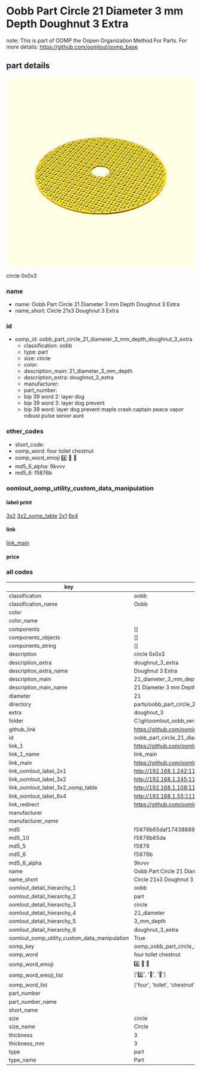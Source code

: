 # Oobb Part Circle 21 Diameter 3 mm Depth Doughnut 3 Extra  

note: This is part of OOMP the Oopen Organization Method For Parts. For more details: https://github.com/oomlout/oomp_base

##  part details
  

[![](3dpr.png)](3dpr.png)

circle 0x0x3



### name
* name: Oobb Part Circle 21 Diameter 3 mm Depth Doughnut 3 Extra
* name_short: Circle 21x3 Doughnut 3 Extra
### id
* oomp_id: oobb_part_circle_21_diameter_3_mm_depth_doughnut_3_extra
  * classification: oobb
  * type: part
  * size: circle
  * color: 
  * description_main: 21_diameter_3_mm_depth
  * description_extra: doughnut_3_extra
  * manufacturer: 
  * part_number: 
  * bip 39 word 2: layer dog
  * bip 39 word 3: layer dog prevent
  * bip 39 word: layer dog prevent maple crash captain peace vapor robust pulse senior aunt

### other_codes
* short_code: 
* oomp_word: four toilet chestnut
* oomp_word_emoji :four: :toilet: :chestnut:
* md5_6_alpha: 9kvvv
* md5_6: f5876b






### oomlout_oomp_utility_custom_data_manipulation
#### label print
[3x2](http://192.168.1.245:1112/?label=oomp%209kvvv)
[3x2_oomp_table](http://192.168.1.108:1112/?label=oomp%209kvvv)
[2x1](http://192.168.1.242:1112/?label=oomp%209kvvv)
[6x4](http://192.168.1.55:1112/?label=oomp%209kvvv)    

#### link

[link_main](https://github.com/oomlout/oomlout_oobb_version_4_generated_parts/tree/main/navigation_oomp/oobb/part/circle/21_diameter_3_mm_depth/doughnut_3_extra/part)                              

#### price







### all codes 
| key | value |  
| --- | --- |  
| classification | oobb |  
| classification_name | Oobb |  
| color |  |  
| color_name |  |  
| components | [] |  
| components_objects | [] |  
| components_string | [] |  
| description | circle 0x0x3 |  
| description_extra | doughnut_3_extra |  
| description_extra_name | Doughnut 3 Extra |  
| description_main | 21_diameter_3_mm_depth |  
| description_main_name | 21 Diameter 3 mm Depth |  
| diameter | 21 |  
| directory | parts/oobb_part_circle_21_diameter_3_mm_depth_doughnut_3_extra |  
| extra | doughnut_3 |  
| folder | C:\gh\oomlout_oobb_version_4_generated_parts\parts\oobb_part_circle_21_diameter_3_mm_depth_doughnut_3_extra |  
| github_link | https://github.com/oomlout/oomlout_oomp_part_src/tree/main/parts/oobb_part_circle_21_diameter_3_mm_depth_doughnut_3_extra |  
| id | oobb_part_circle_21_diameter_3_mm_depth_doughnut_3_extra |  
| link_1 | https://github.com/oomlout/oomlout_oobb_version_4_generated_parts/tree/main/navigation_oomp/oobb/part/circle/21_diameter_3_mm_depth/doughnut_3_extra/part |  
| link_1_name | link_main |  
| link_main | https://github.com/oomlout/oomlout_oobb_version_4_generated_parts/tree/main/navigation_oomp/oobb/part/circle/21_diameter_3_mm_depth/doughnut_3_extra/part |  
| link_oomlout_label_2x1 | http://192.168.1.242:1112/?label=oomp%209kvvv |  
| link_oomlout_label_3x2 | http://192.168.1.245:1112/?label=oomp%209kvvv |  
| link_oomlout_label_3x2_oomp_table | http://192.168.1.108:1112/?label=oomp%209kvvv |  
| link_oomlout_label_6x4 | http://192.168.1.55:1112/?label=oomp%209kvvv |  
| link_redirect | https://github.com/oomlout/oomlout_oobb_version_4_generated_parts/tree/main/parts/oobb_circle_21_03_ex_doughnut_3 |  
| manufacturer |  |  
| manufacturer_name |  |  
| md5 | f5876b65daf1743888993879549023f2 |  
| md5_10 | f5876b65da |  
| md5_5 | f5876 |  
| md5_6 | f5876b |  
| md5_6_alpha | 9kvvv |  
| name | Oobb Part Circle 21 Diameter 3 mm Depth Doughnut 3 Extra |  
| name_short | Circle 21x3 Doughnut 3 Extra |  
| oomlout_detail_hierarchy_1 | oobb |  
| oomlout_detail_hierarchy_2 | part |  
| oomlout_detail_hierarchy_3 | circle |  
| oomlout_detail_hierarchy_4 | 21_diameter |  
| oomlout_detail_hierarchy_5 | 3_mm_depth |  
| oomlout_detail_hierarchy_6 | doughnut_3_extra |  
| oomlout_oomp_utility_custom_data_manipulation | True |  
| oomp_key | oomp_oobb_part_circle_21_diameter_3_mm_depth_doughnut_3_extra |  
| oomp_word | four toilet chestnut |  
| oomp_word_emoji | :four: :toilet: :chestnut: |  
| oomp_word_emoji_list | [':four:', ':toilet:', ':chestnut:'] |  
| oomp_word_list | ['four', 'toilet', 'chestnut'] |  
| part_number |  |  
| part_number_name |  |  
| short_name |  |  
| size | circle |  
| size_name | Circle |  
| thickness | 3 |  
| thickness_mm | 3 |  
| type | part |  
| type_name | Part |  
